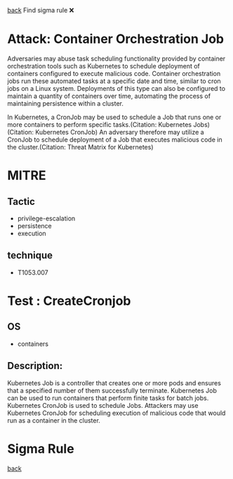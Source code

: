 
[back](../index.md)
Find sigma rule :x: 

# Attack: Container Orchestration Job 

Adversaries may abuse task scheduling functionality provided by container orchestration tools such as Kubernetes to schedule deployment of containers configured to execute malicious code. Container orchestration jobs run these automated tasks at a specific date and time, similar to cron jobs on a Linux system. Deployments of this type can also be configured to maintain a quantity of containers over time, automating the process of maintaining persistence within a cluster.

In Kubernetes, a CronJob may be used to schedule a Job that runs one or more containers to perform specific tasks.(Citation: Kubernetes Jobs)(Citation: Kubernetes CronJob) An adversary therefore may utilize a CronJob to schedule deployment of a Job that executes malicious code in the cluster.(Citation: Threat Matrix for Kubernetes)

# MITRE
## Tactic
  - privilege-escalation
  - persistence
  - execution


## technique
  - T1053.007


# Test : CreateCronjob
## OS
  - containers


## Description:
Kubernetes Job is a controller that creates one or more pods and ensures that a specified number of them successfully terminate. Kubernetes Job can be used to run containers that perform finite tasks for batch jobs. Kubernetes CronJob is used to schedule Jobs. Attackers may use Kubernetes CronJob for scheduling execution of malicious code that would run as a container in the cluster.


# Sigma Rule


[back](../index.md)
